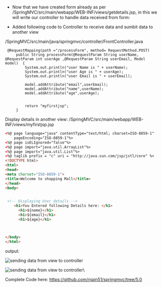 
- Now that we have created form already as per /SpringMVC/src/main/webapp/WEB-INF/views/getdetails.jsp, in this we will write our controller to handle data received from form: 

-  Added following code to Controller to receive data and sumbit data to another view

/SpringMVC/src/main/java/springmvc/controller/FrontController.java
```text
 @RequestMapping(path ="/processForm", method= RequestMethod.POST)
	 public String processForm(@RequestParam String userName, @RequestParam int userAge ,@RequestParam String userEmail, Model model)  {
		 System.out.println("user Name is " + userName);
		 System.out.println("user Age is " + userAge);
		 System.out.println("user Email is " + userEmail);
		 
		 model.addAttribute("email",userEmail);
		 model.addAttribute("name",userName);		 
		 model.addAttribute("age",userAge);
		 
		 
		 return "myfirstjsp";
	 }
```
Display details in another view: 
/SpringMVC/src/main/webapp/WEB-INF/views/myfirstjsp.jsp

```html
<%@ page language="java" contentType="text/html; charset=ISO-8859-1"
	pageEncoding="ISO-8859-1"%>
<%@ page isELIgnored="false"%>
<%@ page import="java.util.ArrayList"%>
<%@ page import="java.util.List"%>
<%@ taglib prefix = "c" uri = "http://java.sun.com/jsp/jstl/core" %>
<!DOCTYPE html>
<html>
<head>
<meta charset="ISO-8859-1">
<title>Welcome to shopping Mall</title>
</head>
<body>
	 

 <!-- Displaying User details -->
    <h1>You Entered following Details here: </h1>
      <h1>${name}</h1>
      <h1>${email}</h1>
      <h1>${age}</h1>
 
  

</body>
</html>
```

output:

![sending data from view to controller](../images/mvc/1.11_sending_data_view_to_controler_1.jpg)


![sending data from view to controller ](../images/mvc/1.11_sending_data_view_to_controler_2.jpg)\

Complete Code here: https://github.com/njain51/springmvc/tree/5.0